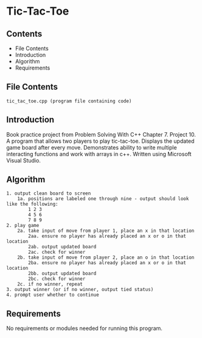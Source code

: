 # Tic-Tac-Toe

Contents
---------------------
* File Contents
* Introduction
* Algorithm
* Requirements

## File Contents
	
	tic_tac_toe.cpp (program file containing code)

## Introduction
Book practice project from Problem Solving With C++ Chapter 7. Project 10.
A program that allows two players to play tic-tac-toe. Displays the updated game board after every move. Demonstrates ability to write multiple interacting functions and work with arrays in c++.
Written using Microsoft Visual Studio. 

## Algorithm

	1. output clean board to screen
		1a. positions are labeled one through nine - output should look like the following:
			1 2 3
			4 5 6
			7 8 9
	2. play game
		2a. take input of move from player 1, place an x in that location
			2aa. ensure no player has already placed an x or o in that location
			2ab. output updated board
			2ac. check for winner
		2b. take input of move from player 2, place an o in that location
			2ba. ensure no player has already placed an x or o in that location
			2bb. output updated board
			2bc. check for winner
		2c. if no winner, repeat
	3. output winner (or if no winner, output tied status)
	4. prompt user whether to continue

## Requirements
No requirements or modules needed for running this program.
